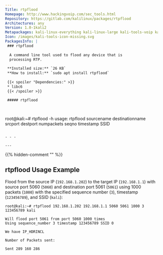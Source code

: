 ```yaml
---
Title: rtpflood
Homepage: http://www.hackingvoip.com/sec_tools.html
Repository: https://gitlab.com/kalilinux/packages/rtpflood
Architectures: any
Version: 1.0-1kali2
Metapackages: kali-linux-everything kali-linux-large kali-tools-voip kali-tools-vulnerability 
Icon: /images/kali-tools-icon-missing.svg
PackagesInfo: |
 ### rtpflood
 
  A command line tool used to flood any device that is
  processing RTP.
 
 **Installed size:** `26 KB`  
 **How to install:** `sudo apt install rtpflood`  
 
 {{< spoiler "Dependencies:" >}}
 * libc6 
 {{< /spoiler >}}
 
 ##### rtpflood
 
 
 ```
 root@kali:~# rtpflood -h
 usage: rtpflood sourcename destinationname srcport destport numpackets seqno timestamp SSID
 ```
 
 - - -
 
---
```

{{% hidden-comment "<!--Do not edit anything above this line-->" %}}

## rtpflood Usage Example

Flood from the source IP (`192.168.1.202`) to the target IP (`192.168.1.1`) with source port 5060 (`5060`) and destination port 5061 (`5061`) using 1000 packets (`1000`) with the specified sequence number (`3`), timestamp (`123456789`), and SSID (`kali`):

```
root@kali:~# rtpflood 192.168.1.202 192.168.1.1 5060 5061 1000 3 123456789 kali

Will flood port 5061 from port 5060 1000 times
Using sequence_number 3 timestamp 123456789 SSID 0

We have IP_HDRINCL

Number of Packets sent:

Sent 289 160 286
```
